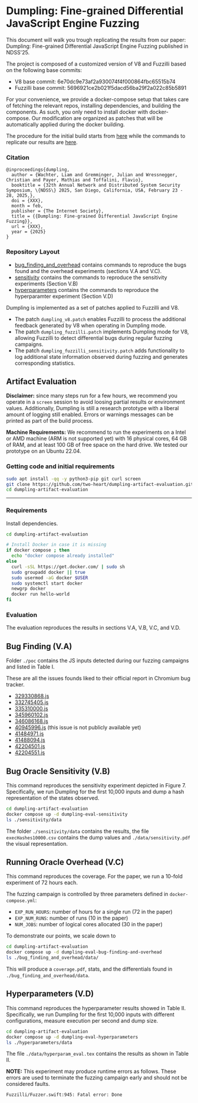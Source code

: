 # Dumpling: Fine-grained Differential JavaScript Engine Fuzzing


This document will walk you trough replicating the results from our paper: Dumpling: Fine-grained Differential JavaScript Engine Fuzzing published in NDSS'25.

The project is composed of a customized version of V8 and Fuzzilli based on the following base commits:
* V8 base commit: 6e70dc9e73af2a930074f4f000864fbc65515b74
* Fuzzilli base commit: 5696921ce2b021f5dacd56ba29f2a022c85b5891

For your convenience, we provide a docker-compose setup that takes care of fetching the relevant repos, installing dependencies, and building the components.
As such, you only need to install docker with docker-compose.
Our modification are organized as patches that will be automatically applied during the docker building.

The procedure for the initial build starts from [here](#getting-code-and-initial-requirements) while the commands to replicate our results are [here](#evaluation).


### Citation

```
@inproceedings{dumpling,
  author = {Wachter, Liam and Gremminger, Julian and Wressnegger, Christian and Payer, Mathias and Toffalini, Flavio},
  booktitle = {32th Annual Network and Distributed System Security Symposium, \{NDSS\} 2025, San Diego, California, USA, February 23 - 28, 2025,},
  doi = {XXX},
  month = feb,
  publisher = {The Internet Society},
  title = {{Dumpling: Fine-grained Differential JavaScript Engine Fuzzing}},
  url = {XXX},
  year = {2025}
}
```

### Repository Layout

- [bug_finding_and_overhead](./bug_finding_and_overhead) contains commands to reproduce the bugs found and the overhead experiments (sections V.A and V.C).
- [sensitivity](./sensitivity) contains the commands to reproduce the sensitivity experiments (Section V.B)
- [hyperparameters](./hyperparameters) contains the commands to reproduce the hyperparamter experiment (Section V.D)

Dumpling is implemented as a set of patches applied to Fuzzilli and V8.
- The patch `dumpling_v8.patch` enables Fuzzilli to process the additional
  feedback generated by V8 when operating in Dumpling mode.   
- The patch `dumpling_fuzzilli.patch` implements Dumpling mode for V8, allowing
  Fuzzilli to detect differential bugs during regular fuzzing campaigns.  
- The patch `dumpling_fuzzilli_sensitivity.patch` adds functionality to log
  additional state information observed during fuzzing and generates
  corresponding statistics.

## Artifact Evaluation

**Disclaimer:** since many steps run for a few hours, we recommend you operate in a `screen` session to avoid loosing partial results or environment values.
Additionally, Dumpling is still a research prototype with a liberal amount of logging still enabled.
Errors or warnings messages can be printed as part of the build process.

**Machine Requirements:** We recommend to run the experiments on a Intel or AMD machine (ARM is not supported yet) with 16 physical cores, 64 GB of RAM, and at least 100 GB of free space on the hard drive.
We tested our prototype on an Ubuntu 22.04.

### Getting code and initial requirements

```bash
sudo apt install -qq -y python3-pip git curl screen
git clone https://github.com/two-heart/dumpling-artifact-evaluation.git
cd dumpling-artifact-evaluation
```

---

### Requirements

Install dependencies.

```bash
cd dumpling-artifact-evaluation

# Install Docker in case it is missing
if docker compose ; then
  echo "docker compose already installed"
else 
  curl -sSL https://get.docker.com/ | sudo sh
  sudo groupadd docker || true
  sudo usermod -aG docker $USER
  sudo systemctl start docker
  newgrp docker
  docker run hello-world
fi
```

### Evaluation

The evaluation reproduces the results in sections V.A, V.B, V.C, and V.D.

## Bug Finding (V.A)

Folder `./poc` contains the JS inputs detected during our fuzzing campaigns and listed in Table I. 

These are all the issues founds liked to their official report in Chromium bug tracker.
- [329330868.js](https://crbug.com/329330868)
- [332745405.js](https://crbug.com/332745405)
- [335310000.js](https://crbug.com/335310000)
- [345960102.js](https://crbug.com/345960102)
- [346086168.js](https://crbug.com/346086168)
- [40945996.js](https://crbug.com/40945996) (this issue is not publicly available yet)
- [41484971.js](https://crbug.com/41484971)
- [41488094.js](https://crbug.com/41488094)
- [42204501.js](https://crbug.com/42204501)
- [42204551.js](https://crbug.com/42204551)

## Bug Oracle Sensitivity (V.B)

This command reproduces the sensitivity experiment depicted in Figure 7.
Specifically, we run Dumpling for the first 10,000 inputs and dump a hash
representation of the states observed.

```bash
cd dumpling-artifact-evaluation
docker compose up -d dumpling-eval-sensitivity
ls ./sensitivity/data
```

The folder `./sensitivity/data` contains the results, the file
`execHashes10000.csv` contains the dump values and `./data/sensitivity.pdf` the
visual representation.

## Running Oracle Overhead (V.C)

This command reproduces the coverage.
For the paper, we run a 10-fold experiment of 72 hours each.

The fuzzing campaign is controlled by three parameters defined 
in `docker-compose.yml`:

- `EXP_RUN_HOURS`: number of hours for a single run (72 in the paper)
- `EXP_NUM_RUNS`: number of runs (10 in the paper)
- `NUM_JOBS`: number of logical cores allocated (30 in the paper)

To demonstrate our points, we scale down to 

```bash
cd dumpling-artifact-evaluation
docker compose up -d dumpling-eval-bug-finding-and-overhead
ls ./bug_finding_and_overhead/data/
```

This will produce a `coverage.pdf`, stats, and the differentials found in `./bug_finding_and_overhead/data`.

## Hyperparameters (V.D)

This command reproduces the hyperparameter results showed in Table II.
Specifically, we run Dumpling for the first 10,000 inputs with different configurations, measure execution per second and dump size.

```bash
cd dumpling-artifact-evaluation
docker compose up -d dumpling-eval-hyperparameters
ls ./hyperparameters/data
```

The file `./data/hyperparam_eval.tex` contains the results as shown in Table II.

**NOTE:** This experiment may produce runtime errors as follows. These errors
are used to terminate the fuzzing campaign early and should not be considered
faults.
```
Fuzzilli/Fuzzer.swift:945: Fatal error: Done
```
